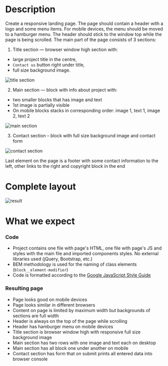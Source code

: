 # Description

Create a responsive landing page. The page should contain a header with a logo and some menu items. For mobile devices, the menu should be moved to a hamburger menu. The header should stick to the window top while the page is being scrolled. The main part of the page consists of 3 sections:

1. Title section — browser window high section with:
  * large project title in the centre,
  * `Contact us` button right under title,
  * full size background image.

  ![title section](title-section.png)

2. Main section — block with info about project with:
  * two smaller blocks that has image and text
  * 1st image is partially visible
  * On mobile blocks stacks in corresponding order: image 1, text 1, image 2, text 2

  ![main section](main-section.png)

3. Contact section – block with full size background image and contact form

  ![contact section](contact-section.png)

Last element on the page is a footer with some contact information to the left, other links to the right and copyright block in the end

# Complete layout

![result](result.png)

# What we expect

### Code

* Project contains one file with page's HTML, one file with page's JS and styles with the main file and imported components styles. No external libraries used (jQuery, Bootstrap, etc.)
* BEM methodology is used for the naming of class elements (`block__element-modifier`)
* Code is formatted according to the [Google JavaScript Style Guide](https://google.github.io/styleguide/jsguide.html)

### Resulting page

* Page looks good on mobile devices
* Page looks similar in different browsers
* Content on page is limited by maximum width but backgrounds of sections are full width
* Header is always on the top of the page while scrolling
* Header has hamburger menu on mobile devices
* Title section is browser window high with responsive full size background image
* Main section has two rows with one image and text each on desktop
* Main section has all block one under another on mobile
* Contact section has form that on submit prints all entered data into browser console
